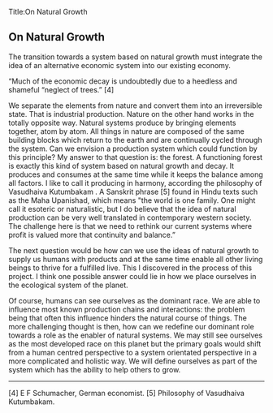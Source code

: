 Title:On Natural Growth

## On Natural Growth

The transition towards a system based on natural growth must integrate the idea
of an alternative economic system into our existing economy.

“Much of the economic decay is undoubtedly due to a heedless and shameful
“neglect of trees.” [4]

We separate the elements from nature and convert them into an irreversible
state. That is industrial production. Nature on the other hand works in the
totally opposite way. Natural systems produce by bringing elements together,
atom by atom. All things in nature are composed of the same building blocks
which return to the earth and are continually cycled through the system. Can we
envision a production system which could function by this principle? My answer
to that question is: the forest. A functioning forest is exactly this kind of
system based on natural growth and decay. It produces and consumes at the same
time while it keeps the balance among all factors. I like to call it producing
in harmony, according the philosophy of Vasudhaiva Kutumbakam . A Sanskrit
phrase [5] found in Hindu texts such as the Maha Upanishad, which means "the world
is one family. One might call it esoteric or naturalistic, but I do believe that
the idea of natural production can be very well translated in contemporary
western society. The challenge here is that we need to rethink our current
systems where profit is valued more that continuity and balance.”

The next question would be how can we use the ideas of natural growth to supply
us humans with products and at the same time enable all other living beings to
thrive for a fulfilled live. This I discovered in the process of this project. I think one possible answer could lie in how we place ourselves in the ecological system of the planet.

Of course, humans can see ourselves as the dominant race. We are able to
influence most known production chains and interactions: the problem being that
often this influence hinders the natural course of things. The more challenging
thought is then, how can we redefine our dominant role towards a role as the
enabler of natural systems. We may still see ourselves as the most developed
race on this planet but the primary goals would shift from a human centred
perspective to a system orientated perspective in a more complicated and
holistic way. We will define ourselves as part of the system which has the
ability to help others to grow.

---

[4] E F Schumacher, German economist.
[5] Philosophy of Vasudhaiva Kutumbakam.
